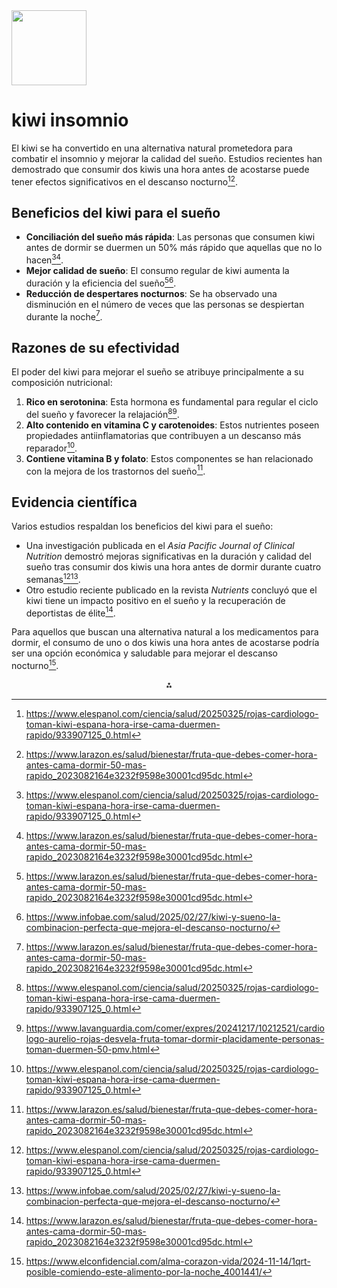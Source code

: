 <img src="https://r2cdn.perplexity.ai/pplx-full-logo-primary-dark%402x.png" class="logo" width="120"/>

# kiwi insomnio

El kiwi se ha convertido en una alternativa natural prometedora para combatir el insomnio y mejorar la calidad del sueño. Estudios recientes han demostrado que consumir dos kiwis una hora antes de acostarse puede tener efectos significativos en el descanso nocturno[^1][^2].

## Beneficios del kiwi para el sueño

- **Conciliación del sueño más rápida**: Las personas que consumen kiwi antes de dormir se duermen un 50% más rápido que aquellas que no lo hacen[^1][^2].
- **Mejor calidad de sueño**: El consumo regular de kiwi aumenta la duración y la eficiencia del sueño[^2][^4].
- **Reducción de despertares nocturnos**: Se ha observado una disminución en el número de veces que las personas se despiertan durante la noche[^2].


## Razones de su efectividad

El poder del kiwi para mejorar el sueño se atribuye principalmente a su composición nutricional:

1. **Rico en serotonina**: Esta hormona es fundamental para regular el ciclo del sueño y favorecer la relajación[^1][^3].
2. **Alto contenido en vitamina C y carotenoides**: Estos nutrientes poseen propiedades antiinflamatorias que contribuyen a un descanso más reparador[^1].
3. **Contiene vitamina B y folato**: Estos componentes se han relacionado con la mejora de los trastornos del sueño[^2].

## Evidencia científica

Varios estudios respaldan los beneficios del kiwi para el sueño:

- Una investigación publicada en el *Asia Pacific Journal of Clinical Nutrition* demostró mejoras significativas en la duración y calidad del sueño tras consumir dos kiwis una hora antes de dormir durante cuatro semanas[^1][^4].
- Otro estudio reciente publicado en la revista *Nutrients* concluyó que el kiwi tiene un impacto positivo en el sueño y la recuperación de deportistas de élite[^2].

Para aquellos que buscan una alternativa natural a los medicamentos para dormir, el consumo de uno o dos kiwis una hora antes de acostarse podría ser una opción económica y saludable para mejorar el descanso nocturno[^5].

<div style="text-align: center">⁂</div>

[^1]: https://www.elespanol.com/ciencia/salud/20250325/rojas-cardiologo-toman-kiwi-espana-hora-irse-cama-duermen-rapido/933907125_0.html

[^2]: https://www.larazon.es/salud/bienestar/fruta-que-debes-comer-hora-antes-cama-dormir-50-mas-rapido_2023082164e3232f9598e30001cd95dc.html

[^3]: https://www.lavanguardia.com/comer/expres/20241217/10212521/cardiologo-aurelio-rojas-desvela-fruta-tomar-dormir-placidamente-personas-toman-duermen-50-pmv.html

[^4]: https://www.infobae.com/salud/2025/02/27/kiwi-y-sueno-la-combinacion-perfecta-que-mejora-el-descanso-nocturno/

[^5]: https://www.elconfidencial.com/alma-corazon-vida/2024-11-14/1qrt-posible-comiendo-este-alimento-por-la-noche_4001441/

[^6]: https://www.zespri.com/es-ES/blogdetail/Tomar-kiwi-de-noche-es-bueno-malo

[^7]: https://antoniovalenzuela.com/kiwi-remedio-natural-insomnio/

